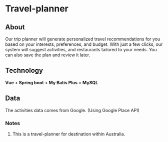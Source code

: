 # Travel-planner

## About
Our trip planner will generate personalized travel recommendations for you based on your interests, preferences, and budget.
With just a few clicks, our system will suggest activities, and restaurants tailored to your needs. You can also save the plan and review it later.

## Technology
**Vue + Spring boot + My Batis Plus + MySQL**

## Data
The activities data comes from Google. (Using Google Place API)

### Notes
1. This is a travel-planner for destination within Australia.

